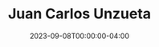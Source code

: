 ---
title: Juan Carlos Unzueta
aliases: 
  - /people/juan-unzueta
other_names:
  - Juan Unzueta
layout: people
featured_image: Juan-Carlos-Unzueta.webp
featured_image_attr: 
date: 2023-09-08T00:00:00-04:00
---